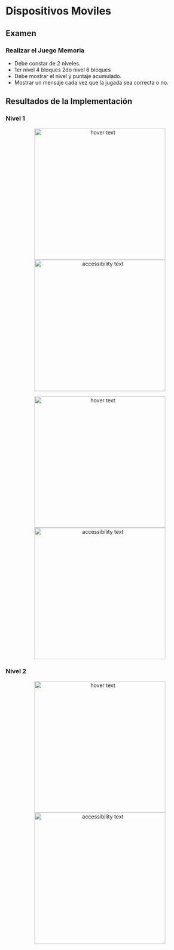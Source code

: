 # Dispositivos Moviles
## Examen
### Realizar el Juego Memoria

- Debe constar de 2 niveles.
- 1er nivel 4 bloques  2do nivel 6 bloques 
- Debe mostrar el nivel y puntaje acumulado.
- Mostrar un mensaje cada vez  que la jugada sea correcta o no.

## Resultados de la Implementación

### Nivel 1

<p align="center">
  <img src="https://github.com/TSffer/Parcial/blob/main/Screenshot/Screenshot_20201023-212816_Parcial.jpg" width="350" title="hover text">
  <img src="https://github.com/TSffer/Parcial/blob/main/Screenshot/Screenshot_20201023-212822_Parcial.jpg" width="350" alt="accessibility text">
</p>

<p align="center">
  <img src="https://github.com/TSffer/Parcial/blob/main/Screenshot/Screenshot_20201023-212825_Parcial.jpg" width="350" title="hover text">
  <img src="https://github.com/TSffer/Parcial/blob/main/Screenshot/Screenshot_20201023-212833_Parcial.jpg" width="350" alt="accessibility text">
</p>

### Nivel 2

<p align="center">
  <img src="https://github.com/TSffer/Parcial/blob/main/Screenshot/Screenshot_20201023-212846_Parcial.jpg" width="350" title="hover text">
  <img src="https://github.com/TSffer/Parcial/blob/main/Screenshot/Screenshot_20201023-212854_Parcial.jpg" width="350" alt="accessibility text">
</p>
